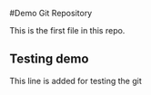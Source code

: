 #Demo Git Repository 

This is the first file in this repo.

## Testing demo

This line is added for testing the git
